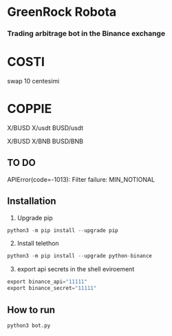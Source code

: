# GreenRock Robota
### Trading arbitrage bot in the Binance exchange 

# COSTI
swap 10 centesimi


# COPPIE
X/BUSD
X/usdt
BUSD/usdt

X/BUSD
X/BNB
BUSD/BNB


## TO DO
APIError(code=-1013): Filter failure: MIN_NOTIONAL


## Installation

1. Upgrade pip
```python 
python3 -m pip install --upgrade pip 
```

2. Install telethon
```python 
python3 -m pip install --upgrade python-binance

```

3. export api secrets in the shell eviroement 
```python 
export binance_api="11111"
export binance_secret="11111"
```

## How to run
```python
python3 bot.py
```

